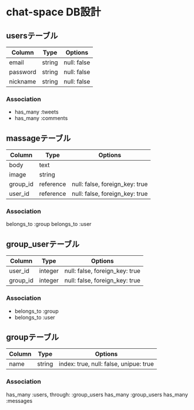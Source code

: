 # chat-space DB設計
## usersテーブル
|Column|Type|Options|
|------|----|-------|
|email|string|null: false|
|password|string|null: false|
|nickname|string|null: false|
### Association
- has_many :tweets
- has_many :comments

## massageテーブル
|Column|Type|Options|
|------|----|-------|
|body|text| |
|image|string| |
|group_id|reference|null: false, foreign_key: true|
|user_id|reference|null: false, foreign_key: true|
### Association
 belongs_to :group
 belongs_to :user

## group_userテーブル
|Column|Type|Options|
|------|----|-------|
|user_id|integer|null: false, foreign_key: true|
|group_id|integer|null: false, foreign_key: true|
### Association
- belongs_to :group
- belongs_to :user

## groupテーブル
|Column|Type|Options|
|------|----|-------|
|name|string|index: true, null: false, unipue: true|
### Association
has_many :users, through: :group_users 
has_many :group_users 
has_many :messages

<!-- # README

This README would normally document whatever steps are necessary to get the
application up and running.

Things you may want to cover:

* Ruby version

* System dependencies

* Configuration

* Database creation

* Database initialization

* How to run the test suite

* Services (job queues, cache servers, search engines, etc.)

* Deployment instructions

* ... --> 
